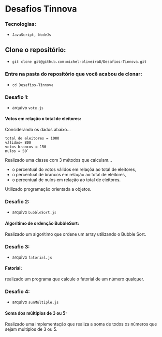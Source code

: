 # Desafios Tinnova

### Tecnologias:

  - `JavaScript, NodeJs`
  
## Clone o repositório:

  - `git clone git@github.com:michel-oliveira8/Desafios-Tinnova.git`

### Entre na pasta do repositório que você acabou de clonar:
 
 - `cd Desafios-Tinnova`
  
### Desafio 1: 

  - arquivo `vote.js`

#### Votos em relação o total de eleitores:
 
  Considerando os dados abaixo...
  
    total de eleitores = 1000
    válidos= 800
    votos brancos = 150
    nulos = 50`
 
 Realizado uma classe com 3 métodos que calculam...
 
  - o percentual do votos válidos em relaçõa ao total de eleitores,
  - o percentual de brancos em relação ao total de eleitores,
  - o percentual de nulos em relação ao total de eleitores.
  
 Utilizado programação orientada a objetos.
 
 ### Desafio 2:
 
  - arquivo `bubbleSort.js`

 #### Algoritimo de ordenção BubbleSort:
  
  Realizado um algorítimo que ordene um array utilizando o Bubble Sort.
  
 ### Desafio 3:
 
  - arquivo `fatorial.js`

 #### Fatorial:
 
realizado um programa que calcule o fatorial de um número qualquer.

 ### Desafio 4:
 
  - arquivo `sumMultiple.js`

 #### Soma dos múltiplos de 3 ou 5:
 
Realizado uma implementação que realiza a soma de todos os números que sejam multiplos de 3 ou 5. 
